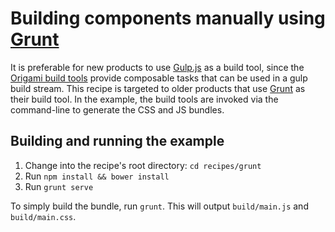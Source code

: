 # Building components manually using [Grunt](http://gruntjs.com/)

It is preferable for new products to use [Gulp.js](http://gulpjs.com/) as a build tool, since the [Origami build tools](https://github.com/Financial-Times/origami-build-tools) provide composable tasks that can be used in a gulp build stream. This recipe is targeted to older products that use [Grunt](http://gruntjs.com/) as their build tool. In the example, the build tools are invoked via the command-line to generate the CSS and JS bundles.

## Building and running the example

1. Change into the recipe's root directory: `cd recipes/grunt`
2. Run `npm install && bower install`
3. Run `grunt serve`

To simply build the bundle, run `grunt`. This will output `build/main.js` and `build/main.css`.
